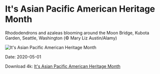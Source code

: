 # It's Asian Pacific American Heritage Month

Rhododendrons and azaleas blooming around the Moon Bridge, Kubota Garden, Seattle, Washington (© Mary Liz Austin/Alamy)

![It's Asian Pacific American Heritage Month](https://bing.com/th?id=OHR.KubotaGarden_EN-US5986864816_UHD.jpg&rf=LaDigue_UHD.jpg&pid=hp&w=1024&h=576)

Date: 2020-05-01

Download 4k: [It's Asian Pacific American Heritage Month](https://bing.com/th?id=OHR.KubotaGarden_EN-US5986864816_UHD.jpg&rf=LaDigue_UHD.jpg&pid=hp&w=3840&h=2160)

